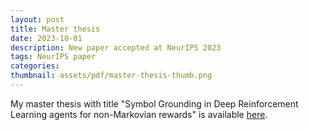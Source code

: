 ```yaml
---
layout: post
title: Master thesis
date: 2023-10-01
description: New paper accepted at NeurIPS 2023
tags: NeurIPS paper
categories: 
thumbnail: assets/pdf/master-thesis-thumb.png
---
```


My master thesis with title "Symbol Grounding in Deep Reinforcement Learning agents for non-Markovian rewards"
is available [here](assets/pdf/master-thesis.pdf).
